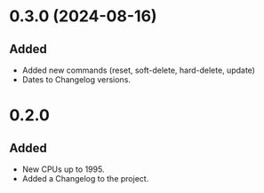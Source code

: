 # 0.3.0 (2024-08-16)

## Added

- Added new commands (reset, soft-delete, hard-delete, update)
- Dates to Changelog versions.

# 0.2.0

## Added

- New CPUs up to 1995.
- Added a Changelog to the project.